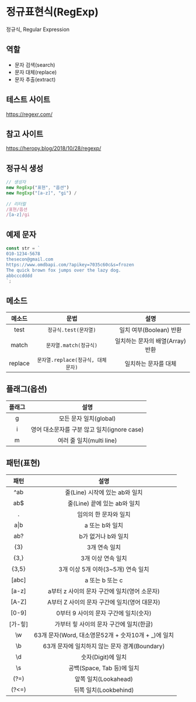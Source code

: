 # 정규표현식(RegExp)

정규식, Regular Expression



## 역할

- 문자 검색(search)
- 문자 대체(replace)
- 문자 추출(extract)



## 테스트 사이트

https://regexr.com/



## 참고 사이트

https://heropy.blog/2018/10/28/regexp/



## 정규식 생성

```js
// 생성자
new RegExp("표현", "옵션")
new RegExp("[a-z]", "gi") /
  
// 리터럴
/표현/옵션
/[a-z]/gi
```



## 예제 문자

```js
const str = `
010-1234-5678
thesecon@gmail.com
https://www.omdbapi.com/?apikey=7035c60c&s=frozen
The quick brown fox jumps over the lazy dog.
abbcccdddd
`;
```



## 메소드

| 메소드  |                문법                |               설명               |
| :-----: | :--------------------------------: | :------------------------------: |
|  test   |       `정규식.test(문자열)`        |     일치 여부(Boolean) 반환      |
|  match  |       `문자열.match(정규식)`       | 일치하는 문자의 배열(Array) 반환 |
| replace | `문자열.replace(정규식, 대체문자)` |       일치하는 문자를 대체       |



## 플래그(옵션)

| 플래그 |                    설명                     |
| :----: | :-----------------------------------------: |
|   g    |           모든 문자 일치(global)            |
|   i    | 영어 대소문자를 구분 않고 일치(ignore case) |
|   m    |          여러 줄 일치(multi line)           |





## 패턴(표현)

|  패턴   |                        설명                         |
| :-----: | :-------------------------------------------------: |
|   ^ab   |           줄(Line) 시작에 있는 ab와 일치            |
|   ab$   |            줄(Line) 끝에 있는 ab와 일치             |
|    .    |                임의의 한 문자와 일치                |
|  a\|b   |                   a 또는 b와 일치                   |
|   ab?   |                 b가 없거나 b와 일치                 |
|   {3}   |                    3개 연속 일치                    |
|  {3,}   |                 3개 이상 연속 일치                  |
|  {3,5}  |         3개 이상 5개 이하(3~5개) 연속 일치          |
|  [abc]  |                   a 또는 b 또는 c                   |
|  [a-z]  |    a부터 z 사이의 문자 구간에 일치(영어 소문자)     |
|  [A-Z]  |    A부터 Z 사이의 문자 구간에 일치(영어 대문자)     |
|  [0-9]  |        0부터 9 사이의 문자 구간에 일치(숫자)        |
| [가-힣] |       가부터 힣 사이의 문자 구간에 일치(한글)       |
|   \w    | 63개 문자(Word, 대소영문52개 + 숫자10개 + _)에 일치 |
|   \b    |    63개 문자에 일치하지 않는 문자 경계(Boundary)    |
|   \d    |                 숫자(Digit)에 일치                  |
|   \s    |             공백(Space, Tab 등)에 일치              |
|  (?=)   |                앞쪽 일치(Lookahead)                 |
|  (?<=)  |                뒤쪽 일치(Lookbehind)                |

